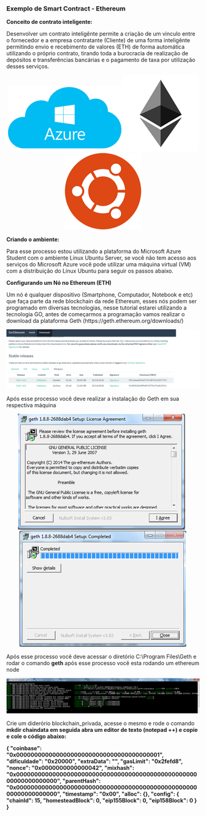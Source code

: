 <h3>Exemplo de Smart Contract - Ethereum</h3>

<b>Conceito de contrato inteligente:</b>

<p>Desenvolver um contrato inteligênte permite a criação de um vinculo entre o fornecedor e a empresa contratante (Cliente) de uma forma inteligênte permitindo envio e recebimento de valores (ETH) de forma automática utilizando o próprio contrato, tirando toda a burocracia de realização de depósitos e transferências bancárias e o pagamento de taxa por utilização desses serviços.</p>

<p align="center"><img src="imgs/Azure_.png" width="300"/><img src="imgs/ethereum.png" width="200"/><img src="imgs/ubuntu-logo32.png" width="200"/></p>

<b>Criando o ambiente:</b>

<p>Para esse processo estou utilizando a plataforma do Microsoft Azure Student com o ambiente Linux Ubuntu Server, se você não tem acesso aos serviços do Microsoft Azure você pode utilizar uma máquina virtual (VM) com a distribuição do Linux Ubuntu para seguir os passos abaixo.</p>

<b>Configurando um Nó no Ethereum (ETH)</b>

<p>Um nó é qualquer dispositivo (Smartphone, Computador, Notebook e etc) que faça parte da rede blockchain da rede Ethereum, esses nós podem ser programado em diversas tecnologias, nesse tutorial estarei utilizando a tecnologia GO, antes de começarmos a programação vamos realizar o download da plataforma Geth (https://geth.ethereum.org/downloads/) </p>

<p align="center"><img src="imgs/geth.png"/></p>

<p>Após esse processo você deve realizar a instalação do Geth em sua respectiva máquina</p>

<p align="center"><img src="imgs/geth2.png"/>&nbsp;&nbsp;<img src="imgs/geth3.png"/></p>

<p>Após esse processo você deve acessar o diretório C:\Program Files\Geth e rodar o comando <b>geth</b> após esse processo você esta rodando um ethereum node</p>

<p><img src="imgs/geth4.png"/></p>

<p>Crie um diderório blockchain_privada, acesse o mesmo e rode o comando <b>mkdir chaindata em seguida abra um editor de texto (notepad ++) e copie e cole o código abaixo:</p>

<p>{ 
  "coinbase": "0x0000000000000000000000000000000000000001", 
  "dificuldade": "0x20000", 
  "extraData": "", 
  "gasLimit": "0x2fefd8", 
  "nonce": "0x0000000000000042", 
  "mixhash": "0x0000000000000000000000000000000000000000000000000000000000000000", 
  "parentHash": "0x0000000000000000000000000000000000000000000000000000000000000000", 
  "timestamp": "0x00", 
  "alloc": {}, 
  "config": { 
  "chainId": 15, 
  "homesteadBlock": 0, 
  "eip155Block": 0, 
  "eip158Block": 0 
  } 
  } </p>
